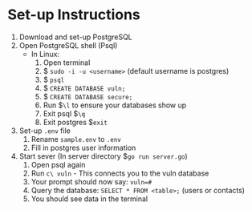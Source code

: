 # Set-up Instructions
1. Download and set-up PostgreSQL
2. Open PostgreSQL shell (Psql)
   - In Linux:
      1. Open terminal
      2. $ `sudo -i -u <username>` (default username is postgres)
      3. $ `psql`
      4. $ `CREATE DATABASE vuln;`
      5. $ `CREATE DATABASE secure;`
      6. Run $`\l` to ensure your databases show up
      7. Exit psql $`\q`
      8. Exit postgres $`exit`
3. Set-up `.env` file
    1. Rename `sample.env` to `.env`
    2. Fill in postgres user information
4. Start sever (In server directory $`go run server.go`)
    1. Open psql again
    2. Run `c\ vuln` - This connects you to the vuln database
    3. Your prompt should now say: `vuln=# `
    4. Query the database: `SELECT * FROM <table>;` (users or contacts)
    5. You should see data in the terminal
